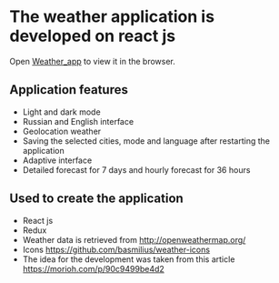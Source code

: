 # The weather application is developed on react js

Open [Weather_app](https://cross-stitch.space) to view it in the browser.

## Application features

- Light and dark mode
- Russian and English interface
- Geolocation weather
- Saving the selected cities, mode and language after restarting the application 
- Adaptive interface
- Detailed forecast for 7 days and hourly forecast for 36 hours

## Used to create the application

- React js
- Redux 
- Weather data is retrieved from http://openweathermap.org/
- Icons https://github.com/basmilius/weather-icons
- The idea for the development was taken from this article https://morioh.com/p/90c9499be4d2